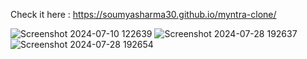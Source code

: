 Check it here : https://soumyasharma30.github.io/myntra-clone/


![Screenshot 2024-07-10 122639](https://github.com/user-attachments/assets/39455683-0ad3-4a84-aa0d-e419aa825b62)
![Screenshot 2024-07-28 192637](https://github.com/user-attachments/assets/f0e0b943-adef-496a-be77-52cfe146ed23)
![Screenshot 2024-07-28 192654](https://github.com/user-attachments/assets/6a438e3a-4a39-46f5-931e-866ba749002a)

